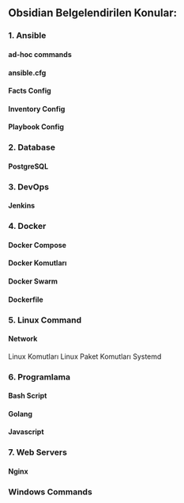 ## Obsidian Belgelendirilen Konular:
### 1. Ansible
#### ad-hoc commands
#### ansible.cfg
#### Facts Config
#### Inventory Config
#### Playbook Config
### 2. Database
#### PostgreSQL
### 3. DevOps
#### Jenkins
### 4. Docker
#### Docker Compose
#### Docker Komutları
#### Docker Swarm
#### Dockerfile
### 5. Linux Command
#### Network
Linux Komutları
Linux Paket Komutları
Systemd
### 6. Programlama
#### Bash Script
#### Golang
#### Javascript
### 7. Web Servers
#### Nginx
### Windows Commands


